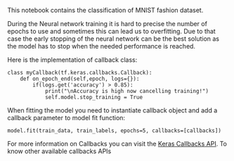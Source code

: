 This notebook contains the classification of MNIST fashion dataset.

During the Neural network training it is hard to precise the number of
epochs to use and sometimes this can lead us to overfitting. Due to that
case the early stopping of the neural network can be the best solution as
the model has to stop when the needed performance is reached.

Here is the implementation of callback class:
```
class myCallback(tf.keras.callbacks.Callback):
    def on_epoch_end(self,epoch, logs={}):
        if(logs.get('accuracy') > 0.85):
            print("\nAccuracy is high now cancelling training!")
            self.model.stop_training = True
```


When fitting the model you need to instantiate callback 
object and add a callback parameter to model fit function: </br>
```callbacks = myCallback()
model.fit(train_data, train_labels, epochs=5, callbacks=[callbacks])
```


For more information on Callbacks you can visit the [Keras Callbacks API](https://keras.io/api/callbacks/).
To know other available callbacks APIs
